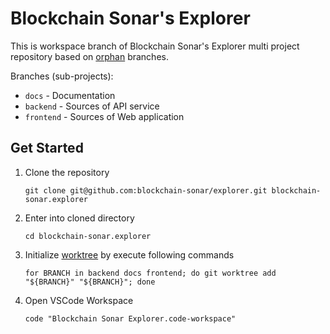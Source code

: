 # Blockchain Sonar's Explorer

This is workspace branch of Blockchain Sonar's Explorer multi project repository based on [orphan](https://git-scm.com/docs/git-checkout#Documentation/git-checkout.txt---orphanltnew-branchgt) branches.

Branches (sub-projects):

* `docs` - Documentation
* `backend` - Sources of API service
* `frontend` - Sources of Web application

## Get Started

1. Clone the repository
	```shell
	git clone git@github.com:blockchain-sonar/explorer.git blockchain-sonar.explorer
	```
1. Enter into cloned directory
	```shell
	cd blockchain-sonar.explorer
	```
1. Initialize [worktree](https://git-scm.com/docs/git-worktree) by execute following commands
	```shell
	for BRANCH in backend docs frontend; do git worktree add "${BRANCH}" "${BRANCH}"; done
	```
1. Open VSCode Workspace
	```shell
	code "Blockchain Sonar Explorer.code-workspace" 
	```
